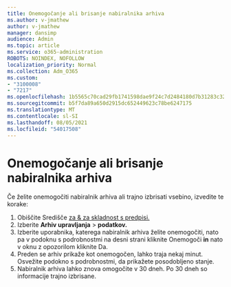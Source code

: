 ```yaml
---
title: Onemogočanje ali brisanje nabiralnika arhiva
ms.author: v-jmathew
author: v-jmathew
manager: dansimp
audience: Admin
ms.topic: article
ms.service: o365-administration
ROBOTS: NOINDEX, NOFOLLOW
localization_priority: Normal
ms.collection: Adm_O365
ms.custom:
- "3100008"
- "7217"
ms.openlocfilehash: 1b5565c70cad29fb1741598dae9f24c7d2484180d7b31283c32894fa3c16139d
ms.sourcegitcommit: b5f7da89a650d2915dc652449623c78be6247175
ms.translationtype: MT
ms.contentlocale: sl-SI
ms.lasthandoff: 08/05/2021
ms.locfileid: "54017508"
---
```

# <a name="disable-or-delete-an-archive-mailbox"></a>Onemogočanje ali brisanje nabiralnika arhiva

Če želite onemogočiti nabiralnik arhiva ali trajno izbrisati vsebino, izvedite te korake:

1. Obiščite Središče [za & za skladnost s predpisi.]( https://go.microsoft.com/fwlink/p/?linkid=2077143)
2. Izberite **Arhiv upravljanja**  >  **podatkov.**
3. Izberite uporabnika, katerega nabiralnik arhiva želite onemogočiti, nato pa  v podoknu s podrobnostmi na desni strani kliknite Onemogoči **in** nato v oknu z opozorilom kliknite Da.
4. Preden se arhiv prikaže kot onemogočen, lahko traja nekaj minut. Osvežite podokno s podrobnostmi, da prikažete posodobljeno stanje.
5. Nabiralnik arhiva lahko znova omogočite v 30 dneh. Po 30 dneh so informacije trajno izbrisane.
